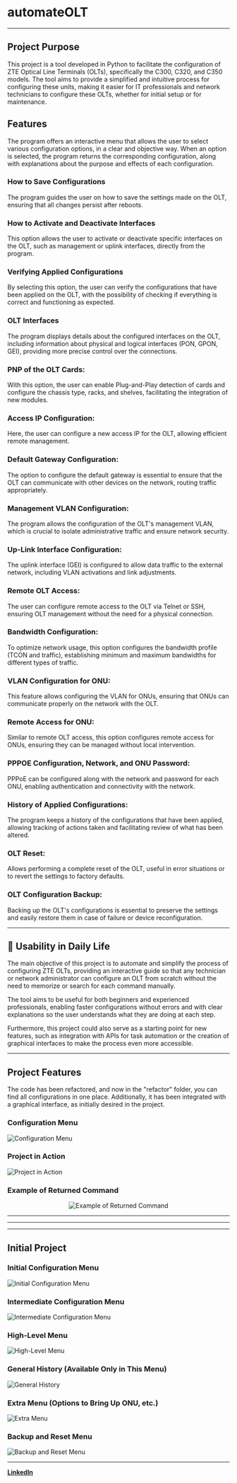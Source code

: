 # automateOLT  

---

## Project Purpose

This project is a tool developed in Python to facilitate the configuration of ZTE Optical Line Terminals (OLTs), specifically the C300, C320, and C350 models. The tool aims to provide a simplified and intuitive process for configuring these units, making it easier for IT professionals and network technicians to configure these OLTs, whether for initial setup or for maintenance.

## Features
The program offers an interactive menu that allows the user to select various configuration options, in a clear and objective way. When an option is selected, the program returns the corresponding configuration, along with explanations about the purpose and effects of each configuration.

### How to Save Configurations
The program guides the user on how to save the settings made on the OLT, ensuring that all changes persist after reboots.

### How to Activate and Deactivate Interfaces
This option allows the user to activate or deactivate specific interfaces on the OLT, such as management or uplink interfaces, directly from the program.

### Verifying Applied Configurations
By selecting this option, the user can verify the configurations that have been applied on the OLT, with the possibility of checking if everything is correct and functioning as expected.

### OLT Interfaces
The program displays details about the configured interfaces on the OLT, including information about physical and logical interfaces (PON, GPON, GEI), providing more precise control over the connections.

### PNP of the OLT Cards:
With this option, the user can enable Plug-and-Play detection of cards and configure the chassis type, racks, and shelves, facilitating the integration of new modules.

### Access IP Configuration:
Here, the user can configure a new access IP for the OLT, allowing efficient remote management.

### Default Gateway Configuration:
The option to configure the default gateway is essential to ensure that the OLT can communicate with other devices on the network, routing traffic appropriately.

### Management VLAN Configuration:
The program allows the configuration of the OLT's management VLAN, which is crucial to isolate administrative traffic and ensure network security.

### Up-Link Interface Configuration:
The uplink interface (GEI) is configured to allow data traffic to the external network, including VLAN activations and link adjustments.

### Remote OLT Access:
The user can configure remote access to the OLT via Telnet or SSH, ensuring OLT management without the need for a physical connection.

### Bandwidth Configuration:
To optimize network usage, this option configures the bandwidth profile (TCON and traffic), establishing minimum and maximum bandwidths for different types of traffic.

### VLAN Configuration for ONU:
This feature allows configuring the VLAN for ONUs, ensuring that ONUs can communicate properly on the network with the OLT.

### Remote Access for ONU:
Similar to remote OLT access, this option configures remote access for ONUs, ensuring they can be managed without local intervention.

### PPPOE Configuration, Network, and ONU Password:
PPPoE can be configured along with the network and password for each ONU, enabling authentication and connectivity with the network.

### History of Applied Configurations:
The program keeps a history of the configurations that have been applied, allowing tracking of actions taken and facilitating review of what has been altered.

### OLT Reset:
Allows performing a complete reset of the OLT, useful in error situations or to revert the settings to factory defaults.

### OLT Configuration Backup:
Backing up the OLT's configurations is essential to preserve the settings and easily restore them in case of failure or device reconfiguration.  

---

## 📂 Usability in Daily Life

The main objective of this project is to automate and simplify the process of configuring ZTE OLTs, providing an interactive guide so that any technician or network administrator can configure an OLT from scratch without the need to memorize or search for each command manually.

The tool aims to be useful for both beginners and experienced professionals, enabling faster configurations without errors and with clear explanations so the user understands what they are doing at each step.

Furthermore, this project could also serve as a starting point for new features, such as integration with APIs for task automation or the creation of graphical interfaces to make the process even more accessible.

---

## Project Features

The code has been refactored, and now in the "refactor" folder, you can find all configurations in one place.
Additionally, it has been integrated with a graphical interface, as initially desired in the project.

### **Configuration Menu**  
![Configuration Menu](https://github.com/user-attachments/assets/28efe1bf-2d12-4e6c-9244-1f2fd442e132)
  

### **Project in Action**  
![Project in Action](https://github.com/user-attachments/assets/83e4808c-a206-40f2-b82a-f2e67b0ba51f)
  

### **Example of Returned Command**  
<p align="center">
  <img src="https://github.com/user-attachments/assets/11b9eb6d-9ce0-4d0d-938a-81c810d1d1af" alt="Example of Returned Command" />
</p>


---
---
---


## Initial Project

### **Initial Configuration Menu**  
![Initial Configuration Menu](https://github.com/user-attachments/assets/e4496a01-dea1-4f68-a035-fcca7ad2901a)  

### **Intermediate Configuration Menu**  
![Intermediate Configuration Menu](https://github.com/user-attachments/assets/1089cb06-5070-4046-83e2-398a15d3bfa8)  

### **High-Level Menu**  
![High-Level Menu](https://github.com/user-attachments/assets/3a25d5da-df01-443a-ba49-f2c02ec89476)  

### **General History (Available Only in This Menu)**  
![General History](https://github.com/user-attachments/assets/c594ec5f-3044-4486-824d-4aab64e15d0f)  

### **Extra Menu (Options to Bring Up ONU, etc.)**  
![Extra Menu](https://github.com/user-attachments/assets/9255ea3b-7c22-4a51-b88c-cf19df864de3)  

### **Backup and Reset Menu**  
![Backup and Reset Menu](https://github.com/user-attachments/assets/9256a656-a327-4246-a39f-ce122c59117d)  

---  

[**LinkedIn**](https://www.linkedin.com/in/delucas027)
